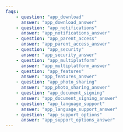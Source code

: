 ```yaml
---
faqs:
    - question: "app_download"
      answer: "app_download_answer"
    - question: "app_notifications"
      answer: "app_notifications_answer"
    - question: "app_parent_access"
      answer: "app_parent_access_answer"
    - question: "app_security"
      answer: "app_security_answer"
    - question: "app_multiplatform"
      answer: "app_multiplatform_answer"
    - question: "app_features"
      answer: "app_features_answer"
    - question: "app_photo_sharing"
      answer: "app_photo_sharing_answer"
    - question: "app_document_signing"
      answer: "app_document_signing_answer"
    - question: "app_language_support"
      answer: "app_language_support_answer"
    - question: "app_support_options"
      answer: "app_support_options_answer"
---
```

